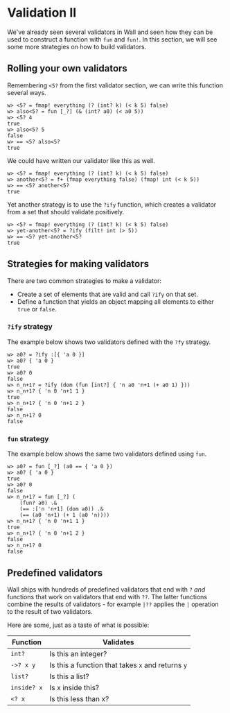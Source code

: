 # Validation II

We've already seen several validators in Wall and seen how they can be used to construct a function with `fun` and `fun!`.  In this section, we will see some more strategies on how to build validators.

## Rolling your own validators

Remembering `<5?` from the first validator section, we can write this function several ways.

```
w> <5? = fmap! everything (? (int? k) (< k 5) false)
w> also<5? = fun [_?] (& (int? a0) (< a0 5))
w> <5? 4
true
w> also<5? 5
false
w> == <5? also<5?
true
```

We could have written our validator like this as well.

```
w> <5? = fmap! everything (? (int? k) (< k 5) false)
w> another<5? = f+ (fmap everything false) (fmap! int (< k 5))
w> == <5? another<5?
true
```

Yet another strategy is to use the `?ify` function, which creates a validator from a set that should validate positively.

```
w> <5? = fmap! everything (? (int? k) (< k 5) false)
w> yet-another<5? = ?ify (filt! int (> 5))
w> == <5? yet-another<5?
true
```

## Strategies for making validators

There are two common strategies to make a validator:

- Create a set of elements that are valid and call `?ify` on that set.
- Define a function that yields an object mapping all elements to either `true` or `false`.
 
### `?ify` strategy

The example below shows two validators defined with the `?fy` strategy.

```
w> a0? = ?ify :[{ 'a 0 }]
w> a0? { 'a 0 }
true
w> a0? 0
false
w> n_n+1? = ?ify (dom (fun [int?] { 'n a0 'n+1 (+ a0 1) }))
w> n_n+1? { 'n 0 'n+1 1 }
true
w> n_n+1? { 'n 0 'n+1 2 }
false
w> n_n+1? 0
false
```
 
### `fun` strategy

The example below shows the same two validators defined using `fun`.

```
w> a0? = fun [_?] (a0 == { 'a 0 })
w> a0? { 'a 0 }
true
w> a0? 0
false
w> n_n+1? = fun [_?] (
    (fun? a0) .&
    (== :['n 'n+1] (dom a0)) .&
    (== (a0 'n+1) (+ 1 (a0 'n))))
w> n_n+1? { 'n 0 'n+1 1 }
true
w> n_n+1? { 'n 0 'n+1 2 }
false
w> n_n+1? 0
false
```

## Predefined validators

Wall ships with hundreds of predefined validators that end with `?` *and* functions that work on validators that end with `??`.  The latter functions combine the results of validators - for example `|??` applies the `|` operation to the result of two validators.

Here are some, just as a taste of what is possible:

| Function        | Validates                                         |
| --------------- | ------------------------------------------------- |
| `int?`          | Is this an integer?                               |
| `->? x y`       | Is this a function that takes `x` and returns `y` |
| `list?`         | Is this a list?                                   |
| `inside? x`     | Is x inside this?                                 |
| `<? x`          | Is this less than x?                              | 